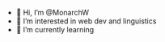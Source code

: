 - 👋 Hi, I’m @MonarchW
- 👀 I’m interested in web dev and linguistics
- 🌱 I’m currently learning 

<!---
MonarchW/MonarchW is a ✨ special ✨ repository because its `README.md` (this file) appears on your GitHub profile.
You can click the Preview link to take a look at your changes.
--->
